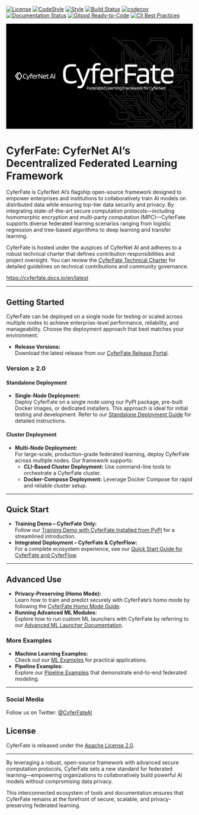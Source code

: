 [![License](https://img.shields.io/badge/License-Apache%202.0-blue.svg)](https://opensource.org/licenses/Apache-2.0) [![CodeStyle](https://img.shields.io/badge/Check%20Style-Google-brightgreen)](https://checkstyle.sourceforge.io/google_style.html) [![Style](https://img.shields.io/badge/Check%20Style-Black-black)](https://checkstyle.sourceforge.io/google_style.html) [![Build Status](https://travis-ci.org/FederatedAI/FATE.svg?branch=master)](https://travis-ci.org/FederatedAI/FATE)
[![codecov](https://codecov.io/gh/FederatedAI/FATE/branch/master/graph/badge.svg)](https://codecov.io/gh/FederatedAI/FATE)
[![Documentation Status](https://readthedocs.org/projects/fate/badge/?version=latest)](https://fate.readthedocs.io/en/latest/?badge=latest)
[![Gitpod Ready-to-Code](https://img.shields.io/badge/Gitpod-Ready--to--Code-blue?logo=gitpod)](https://gitpod.io/from-referrer/)
[![CII Best Practices](https://bestpractices.coreinfrastructure.org/projects/6308/badge)](https://bestpractices.coreinfrastructure.org/projects/6308)


<div align="center">
  <img src="./doc/images/FATE_logo.png">
</div>

# CyferFate: CyferNet AI’s Decentralized Federated Learning Framework

CyferFate is CyferNet AI’s flagship open-source framework designed to empower enterprises and institutions to collaboratively train AI models on distributed data while ensuring top-tier data security and privacy. By integrating state-of-the-art secure computation protocols—including homomorphic encryption and multi-party computation (MPC)—CyferFate supports diverse federated learning scenarios ranging from logistic regression and tree-based algorithms to deep learning and transfer learning.

CyferFate is hosted under the auspices of CyferNet AI and adheres to a robust technical charter that defines contribution responsibilities and project oversight. You can review the [CyferFate Technical Charter](https://github.com/CyferNetAI/CyferFate-Community/blob/master/CyferFate_Technical_Charter.pdf) for detailed guidelines on technical contributions and community governance.

<https://cyferfate.docs.io/en/latest>

---

## Getting Started

CyferFate can be deployed on a single node for testing or scaled across multiple nodes to achieve enterprise-level performance, reliability, and manageability. Choose the deployment approach that best matches your environment:

- **Release Versions:**  
  Download the latest release from our [CyferFate Release Portal](https://github.com/CyferNetAI/CyferFate/wiki/Download).

### Version ≥ 2.0

#### Standalone Deployment

- **Single-Node Deployment:**  
  Deploy CyferFate on a single node using our PyPI package, pre-built Docker images, or dedicated installers. This approach is ideal for initial testing and development. Refer to our [Standalone Deployment Guide](./deploy/standalone-deploy/) for detailed instructions.

#### Cluster Deployment

- **Multi-Node Deployment:**  
  For large-scale, production-grade federated learning, deploy CyferFate across multiple nodes. Our framework supports:
  - **CLI-Based Cluster Deployment:** Use command-line tools to orchestrate a CyferFate cluster.
  - **Docker-Compose Deployment:** Leverage Docker Compose for rapid and reliable cluster setup.

---

## Quick Start

- **Training Demo – CyferFate Only:**  
  Follow our [Training Demo with CyferFate Installed from PyPI](doc/2.0/cyferfate/ml) for a streamlined introduction.
- **Integrated Deployment – CyferFate & CyferFlow:**  
  For a complete ecosystem experience, see our [Quick Start Guide for CyferFate and CyferFlow](doc/2.0/cyferfate/quick_start.md).

---

## Advanced Use

- **Privacy-Preserving (Homo Mode):**  
  Learn how to train and predict securely with CyferFate’s homo mode by following the [CyferFate Homo Mode Guide](./doc/2.0/cyferfate/homo_quick_start.md).
- **Running Advanced ML Modules:**  
  Explore how to run custom ML launchers with CyferFate by referring to our [Advanced ML Launcher Documentation](./doc/README.md#run-ml-modulessince-v200).

### More Examples

- **Machine Learning Examples:**  
  Check out our [ML Examples](examples/launchers) for practical applications.
- **Pipeline Examples:**  
  Explore our [Pipeline Examples](examples/pipeline) that demonstrate end-to-end federated modeling.

---


### Social Media

Follow us on Twitter: [@CyferFateAI](https://twitter.com/cyfernet_ai)



## License

CyferFate is released under the [Apache License 2.0](LICENSE).

---

By leveraging a robust, open-source framework with advanced secure computation protocols, CyferFate sets a new standard for federated learning—empowering organizations to collaboratively build powerful AI models without compromising data privacy.

This interconnected ecosystem of tools and documentation ensures that CyferFate remains at the forefront of secure, scalable, and privacy-preserving federated learning.
